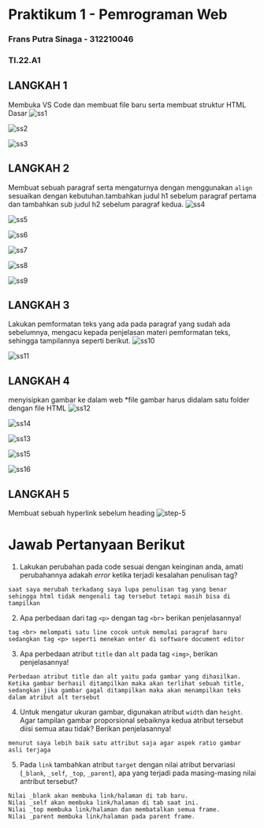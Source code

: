 # Praktikum 1 - Pemrograman Web
### Frans Putra Sinaga - 312210046
### TI.22.A1

## LANGKAH 1
Membuka VS Code dan membuat file baru serta membuat struktur HTML Dasar
![ss1](https://github.com/namasayafrans/Lab1Web/assets/115770839/fd619b9a-407d-4fe9-b83f-c1870c6bdccc)

![ss2](https://github.com/namasayafrans/Lab1Web/assets/115770839/70999607-3a50-454e-9332-eeeb473d02e7)

![ss3](https://github.com/namasayafrans/Lab1Web/assets/115770839/b6949146-15f7-4e8e-a962-4786ac54b4a8)

## LANGKAH 2
Membuat sebuah paragraf serta mengaturnya dengan menggunakan `align` sesuaikan dengan kebutuhan.tambahkan judul h1 sebelum paragraf pertama dan tambahkan sub judul h2 sebelum paragraf kedua.
![ss4](https://github.com/namasayafrans/Lab1Web/assets/115770839/442bcb82-3588-4cef-aa97-b4bebe97a9d1)

![ss5](https://github.com/namasayafrans/Lab1Web/assets/115770839/8d39678f-36ad-4db2-b145-35bbfcfc713c)

![ss6](https://github.com/namasayafrans/Lab1Web/assets/115770839/917d678d-ad3c-4923-a3f9-c7dd887a81fd)

![ss7](https://github.com/namasayafrans/Lab1Web/assets/115770839/065a387a-e0fa-43fb-aaba-71272189d08e)

![ss8](https://github.com/namasayafrans/Lab1Web/assets/115770839/2ac44967-f406-401f-a74c-8b100d676c8f)
  
![ss9](https://github.com/namasayafrans/Lab1Web/assets/115770839/ceea41d3-508b-4417-bd45-92e95b554c02)

## LANGKAH 3 
Lakukan pemformatan teks yang ada pada paragraf yang sudah ada sebelumnya, mengacu kepada penjelasan materi pemformatan teks, sehingga tampilannya seperti berikut.
![ss10](https://github.com/namasayafrans/Lab1Web/assets/115770839/5f7a4f7a-5dd9-41e9-b52c-5c2d19dd69ff)

![ss11](https://github.com/namasayafrans/Lab1Web/assets/115770839/2ff2fa59-a395-46a5-90af-333508d02d08)

## LANGKAH 4
menyisipkan gambar ke dalam web 
*file gambar harus didalam satu folder dengan file HTML
![ss12](https://github.com/namasayafrans/Lab1Web/assets/115770839/c529dd19-f297-4e0d-99ce-77140a06f14d)

![ss14](https://github.com/namasayafrans/Lab1Web/assets/115770839/36307e33-a3f7-41a6-be7b-71770cebc64e)

![ss13](https://github.com/namasayafrans/Lab1Web/assets/115770839/84026f86-cfea-486a-bc50-6e31195f49e3)

![ss15](https://github.com/namasayafrans/Lab1Web/assets/115770839/20d339ac-62b9-4a05-a274-70464c1f4af1)

![ss16](https://github.com/namasayafrans/Lab1Web/assets/115770839/0b9a5d9f-2fc7-45d6-adcd-63114345cd33)

## LANGKAH 5
Membuat sebuah hyperlink sebelum heading
![step-5](https://i.imgur.com/x3Aplbl.png)

# Jawab Pertanyaan Berikut
1. Lakukan perubahan pada code sesuai dengan keinginan anda, amati perubahannya adakah _error_ ketika terjadi kesalahan penulisan tag?
```
saat saya merubah terkadang saya lupa penulisan tag yang benar sehingga html tidak mengenali tag tersebut tetapi masih bisa di tampilkan  
```
2. Apa perbedaan dari tag `<p>` dengan tag `<br>` berikan penjelasannya!
```
tag <br> melompati satu line cocok untuk memulai paragraf baru sedangkan tag <p> seperti menekan enter di software document editor 
```
3. Apa perbedaan atribut `title` dan `alt` pada tag `<img>`, berikan penjelasannya!
```
Perbedaan atribut title dan alt yaitu pada gambar yang dihasilkan. Ketika gambar berhasil ditampilkan maka akan terlihat sebuah title, sedangkan jika gambar gagal ditampilkan maka akan menampilkan teks dalam atribut alt tersebut
```
4. Untuk mengatur ukuran gambar, digunakan atribut `width` dan `height`. Agar tampilan gambar proporsional sebaiknya kedua atribut tersebut diisi semua atau tidak? Berikan penjelasannya!
```
menurut saya lebih baik satu attribut saja agar aspek ratio gambar asli terjaga 
```
5. Pada `link` tambahkan atribut `target` dengan nilai atribut bervariasi (`_blank`, `_self`, `_top`, `_parent`), apa yang terjadi pada masing-masing nilai antribut tersebut?
```
Nilai _blank akan membuka link/halaman di tab baru.
Nilai _self akan membuka link/halaman di tab saat ini.
Nilai _top membuka link/halaman dan membatalkan semua frame.
Nilai _parent membuka link/halaman pada parent frame.
```
